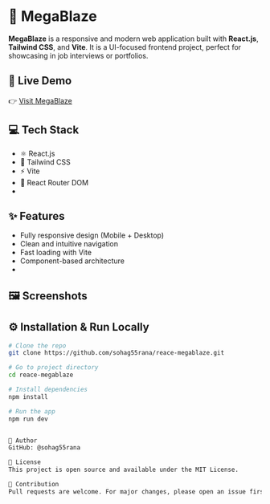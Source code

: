 # 🚀 MegaBlaze
**MegaBlaze** is a responsive and modern web application built with **React.js**, **Tailwind CSS**, and **Vite**. It is a UI-focused frontend project, perfect for showcasing in job interviews or portfolios.

## 🔗 Live Demo
👉 [Visit MegaBlaze](https://reace-megablaze.vercel.app)

## 💻 Tech Stack
- ⚛️ React.js
- 🎨 Tailwind CSS
- ⚡ Vite
- 🔀 React Router DOM
- 
## ✨ Features
- Fully responsive design (Mobile + Desktop)
- Clean and intuitive navigation
- Fast loading with Vite
- Component-based architecture
- 
## 🖼️ Screenshots
<!-- Add screenshots here if available -->
<!-- ![Home Page](public/screenshot.png) -->

## ⚙️ Installation & Run Locally
```bash
# Clone the repo
git clone https://github.com/sohag55rana/reace-megablaze.git

# Go to project directory
cd reace-megablaze

# Install dependencies
npm install

# Run the app
npm run dev


👤 Author
GitHub: @sohag55rana

📜 License
This project is open source and available under the MIT License.

🙌 Contribution
Pull requests are welcome. For major changes, please open an issue first to discuss what you would like to change.
